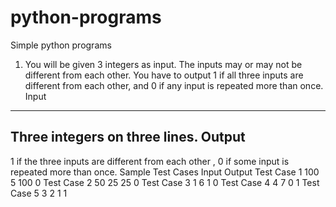 # python-programs
Simple python programs

1. You will be given 3 integers as input. The inputs may or may not be different from each other.
You have to output 1 if all three inputs are different from each other, and 0 if any input is repeated more than
once.
Input
-----
Three integers on three lines.
Output
------
1 if the three inputs are different from each other
, 0 if some input is repeated more than once.
Sample Test Cases
Input Output
Test Case 1 100 5 100 0
Test Case 2 50 25 25 0
Test Case 3 1 6 1 0
Test Case 4 4 7 0 1
Test Case 5 3 2 1 1
